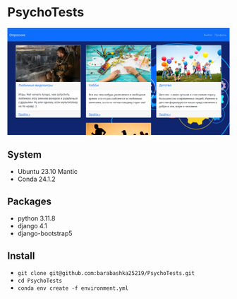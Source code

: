 # PsychoTests
![Preview](polls_preview.png)
## System
- Ubuntu 23.10 Mantic
- Conda 24.1.2
## Packages
- python 3.11.8
- django 4.1
- django-bootstrap5
## Install
- ``` git clone git@github.com:barabashka25219/PsychoTests.git ```
- ``` cd PsychoTests ```
- ``` conda env create -f environment.yml ```